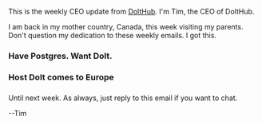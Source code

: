 This is the weekly CEO update from [DoltHub](https://www.dolthub.com/). I'm Tim, the CEO of DoltHub. 

I am back in my mother country, Canada, this week visiting my parents. Don't question my dedication to these weekly emails. I got this.

### Have Postgres. Want Dolt.



### Host Dolt comes to Europe



### 



Until next week. As always, just reply to this email if you want to chat.

--Tim
